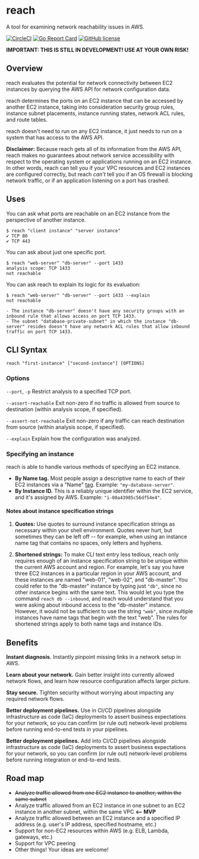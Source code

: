 # reach

A tool for examining network reachability issues in AWS.

[![CircleCI](https://circleci.com/gh/luhring/reach.svg?style=svg)](https://circleci.com/gh/luhring/reach)
[![Go Report Card](https://goreportcard.com/badge/github.com/luhring/reach)](https://goreportcard.com/report/github.com/luhring/reach)
[![GitHub license](https://img.shields.io/badge/license-MIT-blue.svg)](https://github.com/luhring/reach/blob/master/LICENSE)

**IMPORTANT: THIS IS STILL IN DEVELOPMENT! USE AT YOUR OWN RISK!**

## Overview

reach evaluates the potential for network connectivity between EC2 instances by querying the AWS API for network configuration data.

reach determines the ports on an EC2 instance that can be accessed by another EC2 instance, taking into consideration security group rules, instance subnet placements, instance running states, network ACL rules, and route tables.

reach doesn't need to run on any EC2 instance, it just needs to run on a system that has access to the AWS API.

**Disclaimer:** Because reach gets all of its information from the AWS API, reach makes no guarantees about network service accessibility with respect to the operating system or applications running on an EC2 instance. In other words, reach can tell you if your VPC resources and EC2 instances are configured correctly, but reach _can't_ tell you if an OS firewall is blocking network traffic, or if an application listening on a port has crashed.

## Uses

You can ask what ports are reachable on an EC2 instance from the perspective of another instance.

```ShellSession
$ reach "client instance" "server instance"
✔ TCP 80
✔ TCP 443
```

You can ask about just one specific port.

```ShellSession
$ reach "web-server" "db-server" --port 1433
analysis scope: TCP 1433
not reachable
```

You can ask reach to explain its logic for its evaluation:

```ShellSession
$ reach "web-server" "db-server" --port 1433 --explain
not reachable

- The instance "db-server" doesn't have any security groups with an inbound rule that allows access on port TCP 1433.
- The subnet "database-private-subnet" in which the instance "db-server" resides doesn't have any network ACL rules that allow inbound traffic on port TCP 1433.
```

## CLI Syntax

`reach "first-instance" ["second-instance"] [OPTIONS]`

### Options

`--port`, `-p` Restrict analysis to a specified TCP port.

`--assert-reachable` Exit non-zero if no traffic is allowed from source to destination (within analysis scope, if specified).

`--assert-not-reachable` Exit non-zero if any traffic can reach destination from source (within analysis scope, if specified).

`--explain` Explain how the configuration was analyzed.

### Specifying an instance

reach is able to handle various methods of specifying an EC2 instance.

- **By Name tag.** Most people assign a descriptive name to each of their EC2 instances via a "Name" [tag](https://docs.aws.amazon.com/AWSEC2/latest/UserGuide/Using_Tags.html). Example: `"my-database-server"`.
- **By Instance ID.** This is a reliably unique identifier within the EC2 service, and it's assigned by AWS. Example: `"i-08a43985c56df54e4"`.

#### Notes about instance specification strings

1. **Quotes:** Use quotes to surround instance specification strings as necessary within your shell environment. Quotes never hurt, but sometimes they can be left off -- for example, when using an instance name tag that contains no spaces, only letters and hyphens.

1. **Shortened strings:** To make CLI text entry less tedious, reach only requires enough of an instance specification string to be unique within the current AWS account and region. For example, let's say you have three EC2 instances in a particular region in your AWS account, and these instances are named "web-01", "web-02", and "db-master". You could refer to the "db-master" instance by typing just `"db"`, since no other instance begins with the same text. This would let you type the command `reach db --inbound`, and reach would understand that you were asking about inbound access to the "db-master" instance. However, it would not be sufficient to use the string `"web"`, since multiple instances have name tags that begin with the text "web". The rules for shortened strings apply to both name tags and instance IDs.

## Benefits

**Instant diagnosis.** Instantly pinpoint missing links in a network setup in AWS.

**Learn about your network.** Gain better insight into currently allowed network flows, and learn how resource configuration affects larger picture.

**Stay secure.** Tighten security without worrying about impacting any required network flows.

**Better deployment pipelines.** Use in CI/CD pipelines alongside infrastructure as code (IaC) deployments to assert business expectations for your network, so you can confirm (or rule out) network-level problems before running end-to-end tests in your pipelines.

**Better deployment pipelines.** Add into CI/CD pipelines alongside infrastructure as code (IaC) deployments to assert business expectations for your network, so you can confirm (or rule out) network-level problems before running integration or end-to-end tests.

## Road map

- ~~Analyze traffic allowed from one EC2 instance to another, within the same subnet~~
- Analyze traffic allowed from an EC2 instance in one subnet to an EC2 instance in another subnet, within the same VPC **<-- MVP**
- Analyze traffic allowed between an EC2 instance and a specified IP address (e.g. user's IP address, specified hostname, etc.)
- Support for non-EC2 resources within AWS (e.g. ELB, Lambda, gateways, etc.)
- Support for VPC peering
- Other things! Your ideas are welcome!
